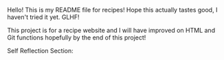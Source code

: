 Hello! This is my README file for recipes!
Hope this actually tastes good, I haven't tried it yet. GLHF!

This project is for a recipe website 
and I will have improved on HTML and Git functions
hopefully by the end of this project!

Self Reflection Section:

